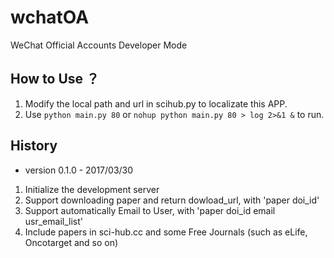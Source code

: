 # wchatOA
WeChat Official Accounts Developer Mode

## How to Use ？
1. Modify the local path and url in scihub.py to localizate this APP.
2. Use `python main.py 80` or `nohup python main.py 80 > log 2>&1 &` to run.


## History
- version 0.1.0 - 2017/03/30
1. Initialize the development server
2. Support downloading paper and return dowload_url, with 'paper doi_id'
3. Support automatically Email to User, with 'paper doi_id email usr_email_list'
4. Include papers in sci-hub.cc and some Free Journals (such as eLife, Oncotarget and so on)
